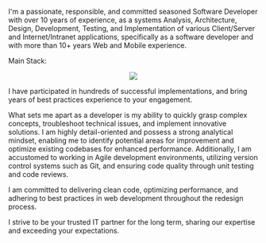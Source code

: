 I'm a passionate, responsible, and committed seasoned Software Developer with over 10 years of experience, as a systems Analysis, Architecture, Design, Development, Testing, and Implementation of various Client/Server and Internet/Intranet applications, specifically as a software developer and with more than 10+ years Web and Mobile experience.

Main Stack:

<p align="center">
  <img src="https://skillicons.dev/icons?i=angular,java,dotnet" />
</p>



I have participated in hundreds of successful implementations, and bring years of best practices experience to your engagement.

What sets me apart as a developer is my ability to quickly grasp complex concepts, troubleshoot technical issues, and implement innovative solutions. I am highly detail-oriented and possess a strong analytical mindset, enabling me to identify potential areas for improvement and optimize existing codebases for enhanced performance. Additionally, I am accustomed to working in Agile development environments, utilizing version control systems such as Git, and ensuring code quality through unit testing and code reviews.

I am committed to delivering clean code, optimizing performance, and adhering to best practices in web development throughout the redesign process.

I strive to be your trusted IT partner for the long term, sharing our expertise and exceeding your expectations.
